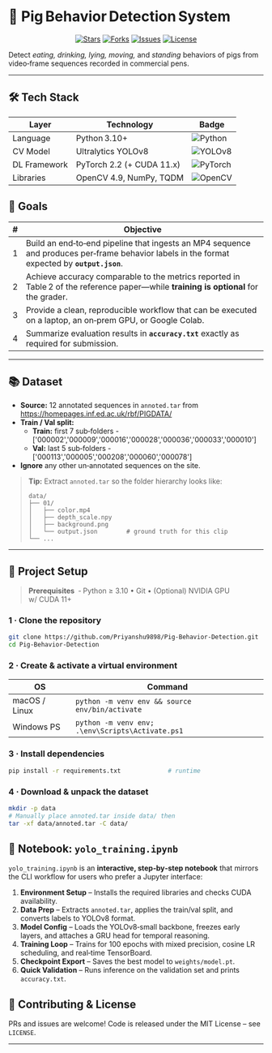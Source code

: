 # 🐷 Pig Behavior Detection System

<p align="center">
  <a href="https://github.com/Priyanshu9898/Pig-Behavior-Detection/stargazers"><img src="https://img.shields.io/github/stars/Priyanshu9898/Pig-Behavior-Detection?style=for-the-badge" alt="Stars"></a>
  <a href="https://github.com/Priyanshu9898/Pig-Behavior-Detection/network/members"><img src="https://img.shields.io/github/forks/Priyanshu9898/Pig-Behavior-Detection?style=for-the-badge" alt="Forks"></a>
  <a href="https://github.com/Priyanshu9898/Pig-Behavior-Detection/issues"><img src="https://img.shields.io/github/issues/Priyanshu9898/Pig-Behavior-Detection?style=for-the-badge" alt="Issues"></a>
  <a href="https://github.com/Priyanshu9898/Pig-Behavior-Detection/blob/main/LICENSE"><img src="https://img.shields.io/github/license/Priyanshu9898/Pig-Behavior-Detection?style=for-the-badge" alt="License"></a>
</p>


Detect *eating, drinking, lying, moving,* and *standing* behaviors of pigs from video‑frame sequences recorded in commercial pens.

---

## 🛠 Tech Stack

| Layer | Technology | Badge |
|-------|------------|-------|
| Language | Python 3.10+ | ![Python](https://img.shields.io/badge/Python-3.10%2B-blue?logo=python&logoColor=white) |
| CV Model | Ultralytics YOLOv8 | ![YOLOv8](https://img.shields.io/badge/YOLOv8-ultralytics-orange) |
| DL Framework | PyTorch 2.2 (+ CUDA 11.x) | ![PyTorch](https://img.shields.io/badge/PyTorch-2.2-EE4C2C?logo=pytorch&logoColor=white) |
| Libraries | OpenCV 4.9, NumPy, TQDM | ![OpenCV](https://img.shields.io/badge/OpenCV-4.9-blueviolet?logo=opencv&logoColor=white) |


## 🎯 Goals
| # | Objective |
|---|-----------|
| 1 | Build an end‑to‑end pipeline that ingests an MP4 sequence and produces per‑frame behavior labels in the format expected by **`output.json`**. |
| 2 | Achieve accuracy comparable to the metrics reported in Table 2 of the reference paper—while **training is optional** for the grader. |
| 3 | Provide a clean, reproducible workflow that can be executed on a laptop, an on‑prem GPU, or Google Colab. |
| 4 | Summarize evaluation results in **`accuracy.txt`** exactly as required for submission. |

---

## 📚 Dataset  
* **Source:** 12 annotated sequences in `annoted.tar` from <https://homepages.inf.ed.ac.uk/rbf/PIGDATA/>  
* **Train / Val split:**  
  * **Train:** first 7 sub‑folders - ['000002','000009','000016','000028','000036','000033','000010']
  * **Val:** last 5 sub‑folders - ['000113','000005','000208','000060','000078']
* **Ignore** any other un‑annotated sequences on the site.

> **Tip:** Extract `annoted.tar` so the folder hierarchy looks like:
> ```
> data/
> ├── 01/
> │   ├── color.mp4
> │   ├── depth_scale.npy
> │   ├── background.png
> │   └── output.json        # ground truth for this clip
> └── ...
> ```

---

## 🚀 Project Setup

> **Prerequisites**  ‑ Python ≥ 3.10 • Git • (Optional) NVIDIA GPU w/ CUDA 11+

### 1 · Clone the repository

```bash
git clone https://github.com/Priyanshu9898/Pig-Behavior-Detection.git
cd Pig-Behavior-Detection
```

### 2 · Create & activate a virtual environment

| OS            | Command                                                      |
|---------------|--------------------------------------------------------------|
| macOS / Linux | `python -m venv env && source env/bin/activate`              |
| Windows PS    | `python -m venv env; .\env\Scripts\Activate.ps1`            |

### 3 · Install dependencies

```bash
pip install -r requirements.txt             # runtime
```

### 4 · Download & unpack the dataset

```bash
mkdir -p data
# Manually place annoted.tar inside data/ then
tar -xf data/annoted.tar -C data/
```

## 📝 Notebook: `yolo_training.ipynb`

`yolo_training.ipynb` is an **interactive, step‑by‑step notebook** that mirrors the CLI workflow for users who prefer a Jupyter interface:

1. **Environment Setup** – Installs the required libraries and checks CUDA availability.
2. **Data Prep** – Extracts `annoted.tar`, applies the train/val split, and converts labels to YOLOv8 format.
3. **Model Config** – Loads the YOLOv8‑small backbone, freezes early layers, and attaches a GRU head for temporal reasoning.
4. **Training Loop** – Trains for 100 epochs with mixed precision, cosine LR scheduling, and real‑time TensorBoard.
5. **Checkpoint Export** – Saves the best model to `weights/model.pt`.
6. **Quick Validation** – Runs inference on the validation set and prints `accuracy.txt`.



## 🤝 Contributing & License

PRs and issues are welcome! Code is released under the MIT License – see `LICENSE`.  

---
